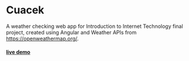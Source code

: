 # Cuacek
A weather checking web app for Introduction to Internet Technology final project, created using Angular and Weather APIs from https://openweathermap.org/.
#### [live demo](https://cuacek-64bf1.web.app/)
